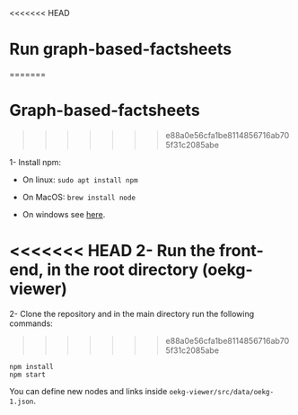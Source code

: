 <<<<<<< HEAD
# Run graph-based-factsheets
=======
# Graph-based-factsheets
>>>>>>> e88a0e56cfa1be8114856716ab705f31c2085abe

1- Install npm:

- On linux: `sudo apt install npm`

- On MacOS: `brew install node`

- On windows see [here](https://docs.npmjs.com/downloading-and-installing-node-js-and-npm).

<<<<<<< HEAD
2-  Run the front-end, 
    in the root directory (oekg-viewer)
=======
2-  Clone the repository and in the main directory run the following commands:
>>>>>>> e88a0e56cfa1be8114856716ab705f31c2085abe

    npm install
    npm start

You can define new nodes and links inside `oekg-viewer/src/data/oekg-1.json`.

